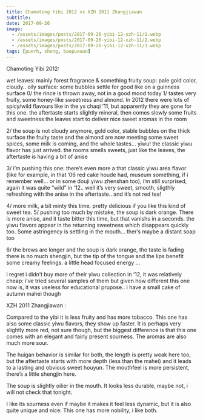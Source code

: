 ```yaml
---
title: Chamoting Yibi 2012 vs XZH 2011 Zhangjiawan
subtitle: 
date: 2017-09-26
image: 
  - /assets/images/posts/2017-09-26-yibi-12-xzh-11/1.webp
  - /assets/images/posts/2017-09-26-yibi-12-xzh-11/2.webp
  - /assets/images/posts/2017-09-26-yibi-12-xzh-11/3.webp
tags: [puerh, sheng, baopuxuan]
---
```

Chamoting Yibi 2012:

wet leaves: mainly forest fragrance & something fruity
soup: pale gold color, cloudy.. oily surface: some bubbles settle for good like on a guinness surface
0/ the rince is thrown away, not in a good mood today
1/ tastes very fruity, some honey-like sweetness and almond. In 2012 there were lots of spicy/wild flavours like in the ys chaqi ’11, but apparently they are gone for this one. the aftertaste starts slightly mineral, then comes slowly some fruits and sweetness
the leaves start to deliver nice sweet aromas in the room

2/ the soup is not cloudy anymore, gold color, stable bubbles on the thick surface
the fruity taste and the almond are now meeting some sweet spices, some milk is coming, and the whole tastes… yiwu! the classic yiwu flavor has just arrived.
the rooms smells sweets, just like the leaves, the aftertaste is having a bit of anise

3/ i’m pushing this one: there’s even more a that classic yiwu area flavor (like for example, in that ’06 red cake houde had, museum something, if i remember well… or in some douji yiwu zhenshan too), i’m still surprised, again it was quite “wild” in ‘12.. well it’s very sweet, smooth, sligthly refreshing with the anise in the aftertaste.. and it’s not red tea!

4/ more milk, a bit minty this time. pretty delicious if you like this kind of sweet tea.
5/ pushing too much by mistake, the soup is dark orange. There is more anise, and it taste bitter this time, but that vanishs in a seconds. the yiwu flavors appear in the returning sweetness which disappears quickly too. Some astringency is settling in the mouth… ther’s maybe a distant soap too

6/ the brews are longer and the soup is dark orange, the taste is fading
there is no much shengjin, but the tip of the tongue and the lips benefit some creamy feelings.
a little head focused energy
…

i regret i didn’t buy more of their yiwu collection in ’12, it was relatively cheap: i’ve tried several samples of them but given how different this one now is, it was useless for educational prupose.. i have a small cake of autumn mahei though

XZH 2011 Zhangjiawan :

Compared to the yibi it is less fruity and has more tobacco. This one has also some classic yiwu flavors, they show up faster. It is perhaps very slightly more red, not sure though, but the biggest difference is that this one comes with an elegant and fairly present sourness. The aromas are also much more sour.

The huigan behavior is similar for both, the length is pretty weak here too, but the aftertaste starts with more depth (less than the mahei) and it leads to a lasting and obvious sweet houyun. The mouthfeel is more persistent, there’s a little shengjin here.

The soup is slightly oilier in the mouth. It looks less durable, maybe not, i will not check that tonight.

I like its sourness even if maybe it makes it feel less dynamic, but it is also quite unique and nice. This one has more nobility, i like both.
